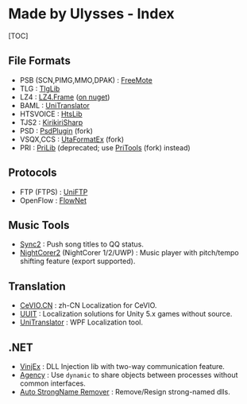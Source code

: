 # Made by Ulysses - Index

[TOC]

## File Formats
* PSB (SCN,PIMG,MMO,DPAK) : [FreeMote](https://github.com/UlyssesWu/FreeMote)
* TLG : [TlgLib](https://github.com/Project-AZUSA/TlgLib)
* LZ4 : [LZ4.Frame](https://github.com/UlyssesWu/LZ4.Frame) ([on nuget](https://nuget.org/packages/LZ4.Frame/))
* BAML : [UniTranslator](https://github.com/UlyssesWu/BAML-Translator)
* HTSVOICE : [HtsLib](https://github.com/UlyssesWu/HtsLib)
* TJS2 : [KirikiriSharp](https://github.com/Project-AZUSA/KirikiriSharp)
* PSD : [PsdPlugin](https://github.com/Project-AZUSA/PsdPlugin) (fork)
* VSQX,CCS : [UtaFormatEx](https://github.com/VOICeVIO/UtaFormatix) (fork)
* PRI : [PriLib](https://gitee.com/Ulysses/PriLib) (deprecated; use [PriTools](https://github.com/UlyssesWu/PriTools) (fork) instead)

## Protocols
* FTP (FTPS) : [UniFTP](https://github.com/UlyssesWu/UniFTP)
* OpenFlow : [FlowNet](https://github.com/UlyssesWu/FlowNet)

## Music Tools
* [Sync2](https://github.com/UlyssesWu/Sync2) : Push song titles to QQ status.
* [NightCorer2](http://pan.baidu.com/s/1sjG1jtz) (NightCorer 1/2/UWP) : Music player with pitch/tempo shifting feature (export supported).

## Translation
* [CeVIO.CN](https://github.com/VOICeVIO/CeVIO.CN) : zh-CN Localization for CeVIO.
* [UUIT](https://github.com/UlyssesWu/UnityEngine.UI.Translation) : Localization solutions for Unity 5.x games without source.
* [UniTranslator](https://github.com/UlyssesWu/BAML-Translator) : WPF Localization tool.

## .NET
* [VinjEx](https://github.com/UlyssesWu/VinjEx) : DLL Injection lib with two-way communication feature.
* [Agency](https://github.com/UlyssesWu/Agency) : Use `dynamic` to share objects between processes without common interfaces.
* [Auto StrongName Remover](https://github.com/UlyssesWu/ASNR) : Remove/Resign strong-named dlls.
